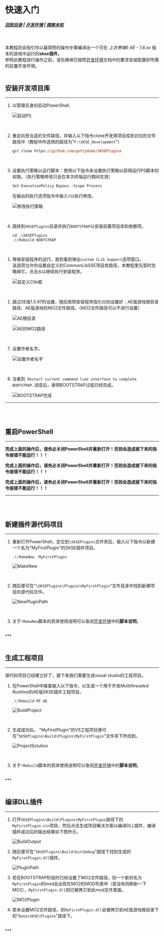 # 快速入门
##### [回到目录](../README.md) | [开发环境](/docs/Setup.md) | [探索未知](/docs/ToUnknown.md)
<br/>

本教程将会指引你以最简短的操作步骤编译出一个可在 _上古卷轴5 AE - 1.6.xx_ 版本的游戏中运行的**skse插件**。  
参照此教程进行操作之前，请先确保已按照[开发环境](/docs/Setup.md)文档中的要求安装配置好所需的前置开发环境。
<br/><br/>

## 安装开发项目库
***  
1. 以管理员身份启动PowerShell.  
   
   ![启动PS](/images/quickstart/1.png)  
<br/>

2. 重定向至合适的文件路径，并输入以下指令clone开发用项目库到对应的文件路径中（教程中所选用的路径为"`F:\SKSE_Development`"）  
    ```ps
    git clone https://github.com/gottyduke/SKSEPlugins
    ```  
<br/>

3. 设置执行策略以运行脚本：使用以下指令来设置执行策略以获得运行PS脚本的权限。（执行策略修改只会在本次终端运行期间生效）  
    ```ps
    Set-ExecutionPolicy Bypass -Scope Process
    ```
    在输出的执行选项指令中输入`Y`以执行修改。  

    ![修改执行策略](/images/quickstart/3.png)  
<br/>  

4. 跳转到`SKSEPlugins`目录并执行`BOOTSTRAP`以安装前置项目库和依赖项。
    ```ps
    cd .\SKSEPlugins
    .\!Rebuild BOOTSTRAP
    ```
<br/>

1. 等候安装程序的运行，直到看到弹出`custom CLib Support`选项窗口。  
   该选项允许你设置自定义的CommonLibSSE项目库路径，本教程里先暂时忽略掉它，点击`否`以继续执行安装程序。  

    ![自定义Clib框](/images/quickstart/5.png)  
<br/>

1. 跳过SE版1.5.97的设置，随后依照安装程序指引分别设置好：AE版游戏根目录路径、AE版游戏的MO2文件路径。（MO2文件路径可以不进行设置）

    ![AE根目录](/images/quickstart/6.png)  

    ![AE的MO2路径](/images/quickstart/7.png)  

<br/>

7. 设置作者名字。

    ![设置作者名字](/images/quickstart/8.png) 
<br/>

8. 当看到` Restart current command line interface to complete BOOTSTRAP.`消息后，表明BOOTSTRAP过程已经完成。

    ![BOOTSTRAP完成](/images/quickstart/9.png)   
*** 
<br/><br/> 

## 重启PowerShell
***

__完成上面的操作后，请务必关闭PowerShell并重新打开！否则会造成接下来的指令报错不能运行！！！__  

__完成上面的操作后，请务必关闭PowerShell并重新打开！否则会造成接下来的指令报错不能运行！！！__   

__完成上面的操作后，请务必关闭PowerShell并重新打开！否则会造成接下来的指令报错不能运行！！！__
<br/> 
***  
<br/><br/> 

## 新建插件源代码项目
***
1. 重新打开PowerShell，定位到`\SKSEPlugins`文件夹后，输入以下指令以新建一个名为"MyFirstPlugin"的SKSE插件项目。
    ```PS
    .\!MakeNew  MyFirstPlugin
    ```
    ![MakeNew](/images/quickstart/10.png)  
<br/> 

2.  随后便可在"`\SKSEPlugins\Plugins\MyFirstPlugin`"文件目录中找到新建项目的源代码文件。

      ![NewPluginPath](/images/quickstart/11.png)   
<br/>   

3.  关于`!MakeNew`脚本的具体使用说明可以查阅[开发环境](/docs/Setup.md)中的**脚本说明**。
<br/> 
***  
<br/><br/> 

##  生成工程项目
***
源代码项目已经建立好了，接下来我们需要生成visual studio的工程项目。  

1. 在PowerShell中接着输入以下指令，以生成一个用于开发*Multithreaded Runtime*的AE版SKSE插件工程项目。
    ```PS
    .\!Rebuild MT AE
    ```
    ![BuildProject](/images/quickstart/12.png)
<br/>

2. 生成成功后， "MyFirstPlugin"的VS工程项目便可在"`SKSEPlugins\Build\Plugins\MyFirstPlugin`"文件夹下所找到。
   
   ![ProjectSolution](/images/quickstart/13.png)
<br/>

3. 关于`!Rebuild`脚本的具体使用说明可以查阅[开发环境](/docs/Setup.md)中的**脚本说明**。
<br/>
***
<br/><br/> 

## 编译DLL插件
***
1. 打开`SKSEPlugins\Build\Plugins\MyFirstPlugin`路径下的`MyFirstPlugin.sln`项目，然后点击生成项目解决方案以编译DLL插件，编译插件成功后的输出结果如下图所示。
   
   ![BuildOutput](/images/quickstart/14.png)

2. 随后便可在"`SKSEPlugins\Build\bin\Debug`"路径下找到生成的`MyFirstPlugin.dll`插件。

     ![PluginPath](/images/quickstart/15.png)
   
3. 若在BOOTSTRAP阶段时已经设置了MO2文件路径，则一个新的名为`MyFirstPlugin`的mod会出现在MO2的MOD列表中（若没有则刷新一下MO2），`MyFirstPlugin.dll`则已被拷贝到此mod文件里面。
    
    ![MO2Plugin](/images/quickstart/16.png)

4. 若未设置MO2文件路径，则`MyFirstPlugin.dll`会被拷贝到AE版游戏根目录下的"`Data\SKSE\Plugins`"路径下。
<br/>
***




























































